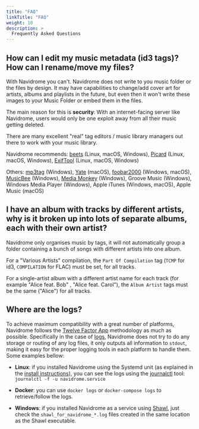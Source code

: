 ```yaml
---
title: "FAQ"
linkTitle: "FAQ"
weight: 10
description: >
  Frequently Asked Questions
---
```


## How can I edit my music metadata (id3 tags)? How can I rename/move my files?
With Navidrome you can't. Navidrome does not write to you music folder or the files by design. It may have capabilities to change/add 
cover art for artists, albums and playlists in the future, but even then it won't write these images to your Music Folder or 
embed them in the files.

The main reason for this is **security**: With an internet-facing server like Navidrome, users would only be one exploit 
away from all their music getting deleted.

There are many excellent "real" tag editors / music library managers out there to work with your music library. 

Navidrome recommends: [beets](https://beets.io) (Linux, macOS, Windows), [Picard](https://picard.musicbrainz.org/) (Linux, macOS, Windows), [ExifTool](https://exiftool.org/) (Linux, macOS, Windows)

Others: [mp3tag](https://www.mp3tag.de/en/index.html) (Windows), [Yate](https://2manyrobots.com/yate/) (macOS), [foobar2000](https://www.foobar2000.org) (Windows, macOS), [MusicBee](https://getmusicbee.com/) (Windows), [Media Monkey](https://www.mediamonkey.com) (Windows), Groove Music (Windows), Windows Media Player (Windows), Apple iTunes (Windows, macOS), Apple Music (macOS)

## I have an album with tracks by different artists, why is it broken up into lots of separate albums, each with their own artist?
Navidrome only organises music by tags, it will not automatically group a folder containing a bunch of songs with different artists into one album.

For a "Various Artists" compilation, the `Part Of Compilation` tag (`TCMP` for id3, `COMPILATION` for FLAC) must be set, for all tracks.

For a single-artist album with a different artist name for each track (for example "Alice feat. Bob" , "Alice feat. Carol"), the `Album Artist` tags must be the same ("Alice") for all tracks.

## Where are the logs?
To achieve maximum compatibility with a great number of platforms, Navidrome follows the [Twelve Factor App](https://12factor.net/) methodology 
as much as possible. Specifically in the case of [logs](https://12factor.net/logs), Navidrome does not try to do any storage or routing of 
any log files, it only outputs all information to `stdout`, making it easy for the proper logging tools in each platform to handle them. 
Some examples bellow:

- **Linux**: if you installed Navidrome using the Systemd unit (as explained in the [install instructions](/docs/installation/pre-built-binaries/#create-a-systemd-unit)), you can see the logs using the [journalctl](https://manpages.debian.org/stretch/systemd/journalctl.1.en.html) tool: `journalctl -f -u navidrome.service`

- **Docker**: you can use `docker logs` or `docker-compose logs` to retrieve/follow the logs.

- **Windows**: if you installed Navidrome as a service using [Shawl](https://github.com/mtkennerly/shawl), just check the `shawl_for_navidrome_*.log` files
created in the same location as the Shawl executable.
